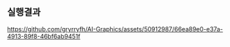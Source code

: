 ## 실행결과
https://github.com/gryrryfh/AI-Graphics/assets/50912987/66ea89e0-e37a-4913-89f8-46bf6ab9451f
